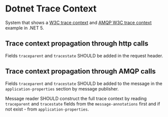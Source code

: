 # Dotnet Trace Context

System that shows a [W3C trace context](https://www.w3.org/TR/trace-context) and [AMQP W3C trace context](https://w3c.github.io/trace-context-amqp/#traceparent-amqp-format) example in .NET 5.

## Trace context propagation through http calls

Fields `traceparent` and `tracestate` SHOULD be added in the request header.

## Trace context propagation through AMQP calls

Fields `traceparent` and `tracestate` SHOULD be added to the message in the `application-properties` section by message publisher.

Message reader SHOULD construct the full trace context by reading `traceparent` and `tracestate` fields from the `message-annotations` first and if not exist - from `application-properties`.
